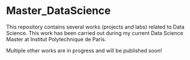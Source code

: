 # Master_DataScience

This repository contains several works (projects and labs) related to Data Science. This work has been carried out during my current Data Science Master at Institut Polytechnique de Paris. 

Multiple other works are in progress and will be published soon!
